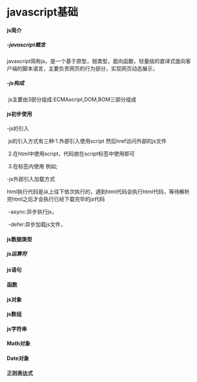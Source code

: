 # javascript基础

#### js简介

#####  -javascript概念

​     javascript简称js，是一个基于原型，弱类型，面向函数，轻量级的直译式面向客户端的脚本语言，主要负责网页的行为部分，实现网页动态展示，

#####  -js构成

​     js主要由3部分组成:ECMAscript,DOM,BOM三部分组成



#### js初步使用

   -js的引入

​        js的引入方式有三种:1.外部引入使用script 然后href访问外部的js文件

​										   2.在html中使用script，代码放在script标签中使用即可

​										   3.在标签内使用  例如;<a  herf="javascript()"></a>

   -js外部引入加载方式

​		html执行代码是从上往下依次执行的，遇到html代码会执行html代码，等待解析完html之后才会执行已经下载完毕的js代码

​		-async:异步执行js，

​		-defer:异步加载js文件，

#### js数据类型

##### js运算符

#### js语句

#### 函数

#### js对象

#### js数组

#### js字符串

#### Math对象

#### Date对象

#### 正则表达式